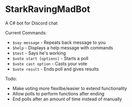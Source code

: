 # StarkRavingMadBot
A C# bot for Discord chat

Current Commands:
 - `$say message` - Repeats back message to you 
 - `$help` - Displays a help message with commands
 - `$test` - Says he's working
 - `$vote start [options]` - Starts a poll
 - `$vote cast option` - Casts your vote
 - `$vote result` - Ends poll and gives results
 
 Todo:
  - Make voting more flexilbe/easier to extend functionality
  - Allow polls to perform functions after ending
  - End polls after an amount of time instead of manually
  
